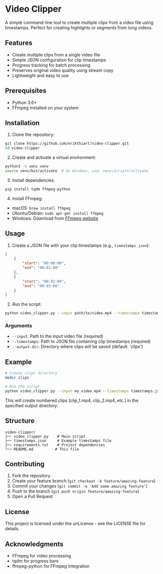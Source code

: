 # Video Clipper

A simple command-line tool to create multiple clips from a video file using timestamps. Perfect for creating highlights or segments from long videos.

## Features

- Create multiple clips from a single video file
- Simple JSON configuration for clip timestamps
- Progress tracking for batch processing
- Preserves original video quality using stream copy
- Lightweight and easy to use

## Prerequisites

- Python 3.6+
- FFmpeg installed on your system

## Installation

1. Clone the repository:
```bash
git clone https://github.com/erikthiart/video-clipper.git
cd video-clipper
```

2. Create and activate a virtual environment:
```bash
python3 -m venv venv
source venv/bin/activate  # On Windows, use: venv\Scripts\activate
```

3. Install dependencies:
```bash
pip install tqdm ffmpeg-python
```

4. Install FFmpeg:
- macOS: `brew install ffmpeg`
- Ubuntu/Debian: `sudo apt-get install ffmpeg`
- Windows: Download from [FFmpeg website](https://ffmpeg.org/download.html)

## Usage

1. Create a JSON file with your clip timestamps (e.g., `timestamps.json`):
```json
[
    {
        "start": "00:00:00",
        "end": "00:01:00"
    },
    {
        "start": "00:02:00",
        "end": "00:03:00"
    }
]
```

2. Run the script:
```bash
python video_clipper.py --input path/to/video.mp4 --timestamps timestamps.json --output-dir clips
```

### Arguments

- `--input`: Path to the input video file (required)
- `--timestamps`: Path to JSON file containing clip timestamps (required)
- `--output-dir`: Directory where clips will be saved (default: 'clips')

## Example

```bash
# Create clips directory
mkdir clips

# Run the script
python video_clipper.py --input my_video.mp4 --timestamps timestamps.json --output-dir clips
```

This will create numbered clips (clip_1.mp4, clip_2.mp4, etc.) in the specified output directory.

## Structure

```
video-clipper/
├── video_clipper.py    # Main script
├── timestamps.json     # Example timestamps file
├── requirements.txt    # Project dependencies
└── README.md          # This file
```

## Contributing

1. Fork the repository
2. Create your feature branch (`git checkout -b feature/amazing-feature`)
3. Commit your changes (`git commit -m 'Add some amazing feature'`)
4. Push to the branch (`git push origin feature/amazing-feature`)
5. Open a Pull Request

## License

This project is licensed under the unLicense - see the LICENSE file for details.

## Acknowledgments

- FFmpeg for video processing
- tqdm for progress bars
- ffmpeg-python for FFmpeg integration
